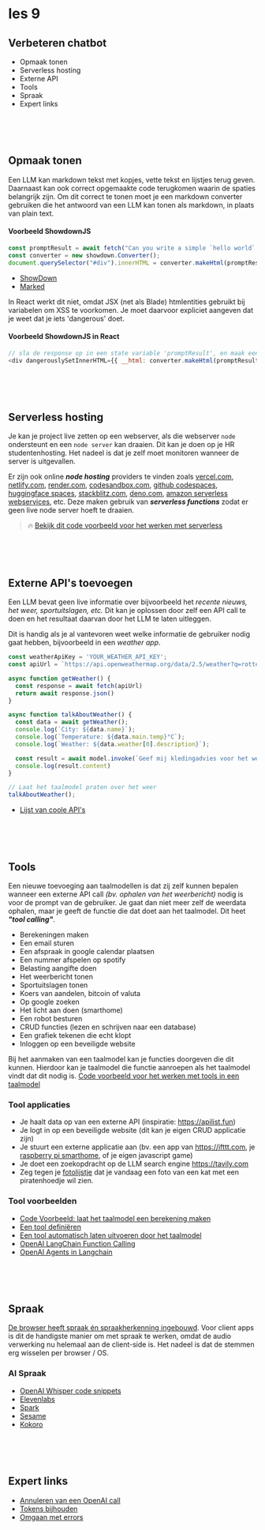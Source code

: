 # les 9

## Verbeteren chatbot

- Opmaak tonen
- Serverless hosting
- Externe API
- Tools
- Spraak 
- Expert links

<br><br><br>

## Opmaak tonen

Een LLM kan markdown tekst met kopjes, vette tekst en lijstjes terug geven. Daarnaast kan ook correct opgemaakte code terugkomen waarin de spaties belangrijk zijn. Om dit correct te tonen moet je een markdown converter gebruiken die het antwoord van een LLM kan tonen als markdown, in plaats van plain text.

#### Voorbeeld ShowdownJS

```js
const promptResult = await fetch("Can you write a simple `hello world` react component?");
const converter = new showdown.Converter();
document.querySelector("#div").innerHTML = converter.makeHtml(promptResult);
```

- [ShowDown](https://showdownjs.com)
- [Marked](https://marked.js.org)

In React werkt dit niet, omdat JSX (net als Blade) htmlentities gebruikt bij variabelen om XSS te voorkomen. Je moet daarvoor expliciet aangeven dat je weet dat je iets 'dangerous' doet.

#### Voorbeeld ShowdownJS in React

```js
// sla de response op in een state variable 'promptResult', en maak een converter aan (zie voorbeeld hierboven)
<div dangerouslySetInnerHTML={{ __html: converter.makeHtml(promptResult) }}></div>
```

<br><Br><br>


## Serverless hosting

Je kan je project live zetten op een webserver, als die webserver `node` ondersteunt en een `node server` kan draaien. Dit kan je doen op je HR studentenhosting. Het nadeel is dat je zelf moet monitoren wanneer de server is uitgevallen.

Er zijn ook online ***node hosting*** providers te vinden zoals [vercel.com](https://vercel.com), [netlify.com](https://netlify.com), [render.com](https://render.com), [codesandbox.com](https://codesandbox.com), [github codespaces](https://github.com/features/codespaces), [huggingface spaces](https://huggingface.co/spaces), [stackblitz.com](https://stackblitz.com), [deno.com](https://deno.com), [amazon serverless webservices](https://aws.amazon.com/serverless/), etc. Deze maken gebruik van ***serverless functions*** zodat er geen live node server hoeft te draaien.

> 🔥 [Bekijk dit code voorbeeld voor het werken met serverless](../snippets/serverless.md)

<br><br><br>

## Externe API's toevoegen

Een LLM bevat geen live informatie over bijvoorbeeld het *recente nieuws, het weer, sportuitslagen, etc.* Dit kan je oplossen door zelf een API call te doen en het resultaat daarvan door het LLM te laten uitleggen. 

Dit is handig als je al vantevoren weet welke informatie de gebruiker nodig gaat hebben, bijvoorbeeld in een *weather app*.

```js
const weatherApiKey = 'YOUR_WEATHER_API_KEY';
const apiUrl = `https://api.openweathermap.org/data/2.5/weather?q=rotterdam&appid=${weatherApiKey}&units=metric`;

async function getWeather() {
  const response = await fetch(apiUrl)
  return await response.json()
}

async function talkAboutWeather() {
  const data = await getWeather();
  console.log(`City: ${data.name}`);
  console.log(`Temperature: ${data.main.temp}°C`);
  console.log(`Weather: ${data.weather[0].description}`);

  const result = await model.invoke(`Geef mij kledingadvies voor het weer ${data.weather[0].description} met een temperatuur van ${data.main.temp}`)
  console.log(result.content)
}

// Laat het taalmodel praten over het weer
talkAboutWeather();
```

- [Lijst van coole API's](https://apilist.fun)

<br><br><br>

## Tools

Een nieuwe toevoeging aan taalmodellen is dat zij zelf kunnen bepalen wanneer een externe API call *(bv. ophalen van het weerbericht)* nodig is voor de prompt van de gebruiker. Je gaat dan niet meer zelf de weerdata ophalen, maar je geeft de functie die dat doet aan het taalmodel. Dit heet ***"tool calling"***. 

-	Berekeningen maken
-	Een email sturen
- Een afspraak in google calendar plaatsen
- Een nummer afspelen op spotify
-	Belasting aangifte doen
-	Het weerbericht tonen
-	Sportuitslagen tonen
- Koers van aandelen, bitcoin of valuta 
-	Op google zoeken
-	Het licht aan doen (smarthome)
-	Een robot besturen
-	CRUD functies (lezen en schrijven naar een database)
-	Een grafiek tekenen die echt klopt
-	Inloggen op een beveiligde website

Bij het aanmaken van een taalmodel kan je functies doorgeven die dit kunnen. Hierdoor kan je taalmodel die functie aanroepen als het taalmodel vindt dat dit nodig is. [Code voorbeeld voor het werken met tools in een taalmodel](../snippets/functions.md)

### Tool applicaties

-	Je haalt data op van een externe API (inspiratie: https://apilist.fun)
-	Je logt in op een beveiligde website (dit kan je eigen CRUD applicatie zijn)
-	Je stuurt een externe applicatie aan (bv. een app van https://ifttt.com, je [raspberry pi smarthome](https://www.home-assistant.io/installation/raspberrypi/), of je eigen javascript game)
-	Je doet een zoekopdracht op de LLM search engine https://tavily.com
-	Zeg tegen je [fotolijstje](https://www.youtube.com/watch?v=L5PvQj1vfC4) dat je vandaag een foto van een kat met een piratenhoedje wil zien.

### Tool voorbeelden

- [Code Voorbeeld: laat het taalmodel een berekening maken](../snippets/functions.md)
- [Een tool definiëren](https://js.langchain.com/docs/concepts/tools/)
- [Een tool automatisch laten uitvoeren door het taalmodel](https://js.langchain.com/docs/concepts/tool_calling/)
- [OpenAI LangChain Function Calling](https://js.langchain.com/docs/integrations/chat/openai)
- [OpenAI Agents in Langchain](https://js.langchain.com/docs/modules/agents/)



<br><br><br>

## Spraak

[De browser heeft spraak én spraakherkenning ingebouwd](https://github.com/HR-CMGT/PRG08-2024-2025/blob/main/snippets/speech.md). Voor client apps is dit de handigste manier om met spraak te werken, omdat de audio verwerking nu helemaal aan de client-side is. Het nadeel is dat de stemmen erg wisselen per browser / OS.

### AI Spraak

- [OpenAI Whisper code snippets](https://github.com/HR-CMGT/PRG08-2024-2025/blob/main/snippets/aispeech.md)
- [Elevenlabs](https://elevenlabs.io/docs/api-reference/text-to-speech/convert)
- [Spark](https://sparkaudio.github.io/spark-tts)
- [Sesame](https://huggingface.co/sesame/csm-1b)
- [Kokoro](https://kokorottsai.com)

<br><br><br>









## Expert links

- [Annuleren van een OpenAI call](https://js.langchain.com/docs/modules/model_io/llms/cancelling_requests)
- [Tokens bijhouden](https://js.langchain.com/docs/modules/model_io/llms/token_usage_tracking)
- [Omgaan met errors](https://js.langchain.com/docs/modules/model_io/llms/dealing_with_api_errors)


